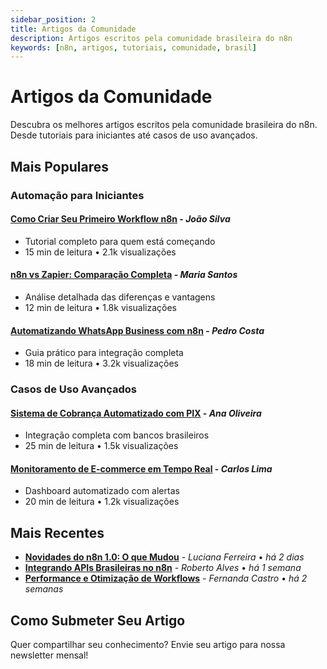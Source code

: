 ```yaml
---
sidebar_position: 2
title: Artigos da Comunidade
description: Artigos escritos pela comunidade brasileira do n8n
keywords: [n8n, artigos, tutoriais, comunidade, brasil]
---
```


# Artigos da Comunidade

Descubra os melhores artigos escritos pela comunidade brasileira do n8n. Desde tutoriais para iniciantes até casos de uso avançados.

## Mais Populares

### Automação para Iniciantes

#### **[Como Criar Seu Primeiro Workflow n8n](https://exemplo.com)** - *João Silva*
- Tutorial completo para quem está começando
- 15 min de leitura • 2.1k visualizações

#### **[n8n vs Zapier: Comparação Completa](https://exemplo.com)** - *Maria Santos*
- Análise detalhada das diferenças e vantagens
- 12 min de leitura • 1.8k visualizações

#### **[Automatizando WhatsApp Business com n8n](https://exemplo.com)** - *Pedro Costa*
- Guia prático para integração completa
- 18 min de leitura • 3.2k visualizações

### Casos de Uso Avançados

#### **[Sistema de Cobrança Automatizado com PIX](https://exemplo.com)** - *Ana Oliveira*
- Integração completa com bancos brasileiros
- 25 min de leitura • 1.5k visualizações

#### **[Monitoramento de E-commerce em Tempo Real](https://exemplo.com)** - *Carlos Lima*
- Dashboard automatizado com alertas
- 20 min de leitura • 1.2k visualizações

## Mais Recentes

- **[Novidades do n8n 1.0: O que Mudou](https://exemplo.com)** - *Luciana Ferreira* • *há 2 dias*
- **[Integrando APIs Brasileiras no n8n](https://exemplo.com)** - *Roberto Alves* • *há 1 semana*
- **[Performance e Otimização de Workflows](https://exemplo.com)** - *Fernanda Castro* • *há 2 semanas*

## Como Submeter Seu Artigo

Quer compartilhar seu conhecimento? Envie seu artigo para nossa newsletter mensal! 
